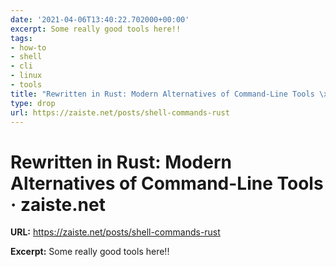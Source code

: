 ```yaml
---
date: '2021-04-06T13:40:22.702000+00:00'
excerpt: Some really good tools here!!
tags:
- how-to
- shell
- cli
- linux
- tools
title: "Rewritten in Rust: Modern Alternatives of Command-Line Tools \xB7 zaiste.net"
type: drop
url: https://zaiste.net/posts/shell-commands-rust
---
```


# Rewritten in Rust: Modern Alternatives of Command-Line Tools · zaiste.net

**URL:** https://zaiste.net/posts/shell-commands-rust

**Excerpt:** Some really good tools here!!
